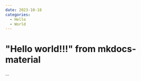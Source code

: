```yaml
---
date: 2023-10-18
categories:
  - Hello
  - World
---
```


# "Hello world!!!" from mkdocs-material

...